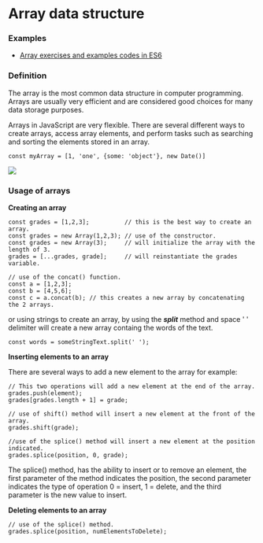 # Array data structure

### Examples

- [Array exercises and examples codes in ES6](./02-chapter-Arrays.js)

### Definition

The array is the most common data structure in computer programming. Arrays are usually very efficient and are considered good choices for many data storage purposes.

Arrays in JavaScript are very flexible. There are several different ways to create arrays, access array elements, and perform tasks such as searching and sorting the elements stored in an array.

```
const myArray = [1, 'one', {some: 'object'}, new Date()]
```

![](https://docs.oracle.com/javase/tutorial/figures/java/objects-tenElementArray.gif)

### Usage of arrays

**Creating an array**

```
const grades = [1,2,3];          // this is the best way to create an array.
const grades = new Array(1,2,3); // use of the constructor.
const grades = new Array(3);     // will initialize the array with the length of 3.
grades = [...grades, grade]; 	 // will reinstantiate the grades variable.

// use of the concat() function.
const a = [1,2,3];
const b = [4,5,6];
const c = a.concat(b); // this creates a new array by concatenating the 2 arrays.

```

or using strings to create an array, by using the **_split_** method and space ' ' delimiter will create a new array containg the words of the text.

```
const words = someStringText.split(' ');
```

**Inserting elements to an array**

There are several ways to add a new element to the array for example:

```
// This two operations will add a new element at the end of the array.
grades.push(element);
grades[grades.length + 1] = grade;

// use of shift() method will insert a new element at the front of the array.
grades.shift(grade);

//use of the splice() method will insert a new element at the position indicated.
grades.splice(position, 0, grade);
```

The splice() method, has the ability to insert or to remove an element, the first parameter of the method indicates the position, the second parameter indicates the type of operation 0 = insert, 1 = delete, and the third parameter is the new value to insert.

**Deleting elements to an array**

```
// use of the splice() method.
grades.splice(position, numElementsToDelete);
```
